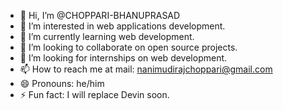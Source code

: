 - 👋 Hi, I’m @CHOPPARI-BHANUPRASAD
- 👀 I’m interested in web applications development.
- 🌱 I’m currently learning web development.
- 💞️ I’m looking to collaborate on open source projects.
- 🔎  I’m looking for internships on web development.
- 📫 How to reach me at mail: nanimudirajchoppari@gmail.com
- 😄 Pronouns: he/him
- ⚡ Fun fact: I will replace Devin soon.

<!---
CHOPPARI-BHANUPRASAD/CHOPPARI-BHANUPRASAD is a ✨ special ✨ repository because its `README.md` (this file) appears on your GitHub profile.
You can click the Preview link to take a look at your changes.
--->
